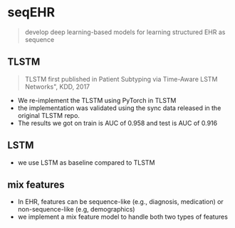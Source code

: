 # seqEHR
> develop deep learning-based models for learning structured EHR as sequence

## TLSTM
> TLSTM first published in Patient Subtyping via Time-Aware LSTM Networks", KDD, 2017
- We re-implement the TLSTM using PyTorch in TLSTM
- the implementation was validated using the sync data released in the original TLSTM repo. 
- The results we got on train is AUC of 0.958 and test is AUC of 0.916

## LSTM
- we use LSTM as baseline compared to TLSTM

## mix features
- In EHR, features can be sequence-like (e.g., diagnosis, medication) or non-sequence-like (e.g, demographics)
- we implement a mix feature model to handle both two types of features